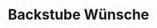 ---
title: "Backstube Wünsche"
url: /muenchen/backstube-wuensche-fuerstenrieder-strasse/
shop: Bäckerei
---